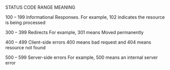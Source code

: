 STATUS CODE RANGE	MEANING


100 – 199	Informational Responses.
For example, 102 indicates the resource is being processed

300 – 399	Redirects
For example, 301 means Moved permanently

400 – 499	Client-side errors
400 means bad request and 404 means resource not found

500 – 599	Server-side errors
For example, 500 means an internal server error